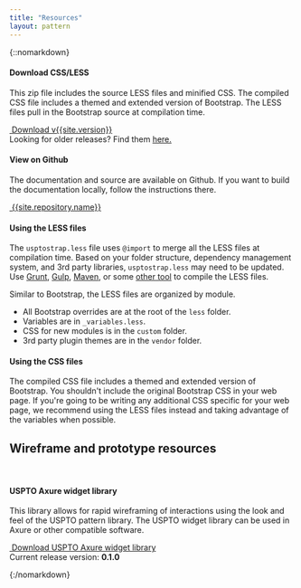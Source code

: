 ```yaml
---
title: "Resources"
layout: pattern
---
```

{::nomarkdown}
<div class="">
    <div class="pl-panel">
        <div class="row">
            <div class="col-sm-6 col-lg-6">
                <h4 class="margin-top-0">Download CSS/LESS</h4>
                <p>This zip file includes the source LESS files and minified CSS. The compiled CSS file includes a themed and extended version of Bootstrap. The LESS files pull in the Bootstrap source at compilation time.</p>
                <a href="{{site.baseurl}}/downloads/usptostrap-{{site.version}}.zip" class="btn btn-primary"><i class="icon icon-inverse icon-download"></i> &nbsp;Download v{{site.version}}</a>
                <div class="margin-top-1 small">Looking for older releases? Find them <a href="{{site.repository.url}}/releases">here.</a></div>
            </div>
            <div class="col-sm-6 col-lg-6">
                <h4 class="margin-top-0">View on Github</h4>
                <p>The documentation and source are available on Github. If you want to build the documentation locally, follow the instructions there.</p>
                <a href="{{site.repository.url}}" class="btn btn-default"><i class="icon icon-github"></i> &nbsp;{{site.repository.name}}</a>
            </div>
        </div>
    </div>
    <div class="pl-panel">
        <h4 class="margin-top-0">Using the LESS files</h4>
        <p>The <code>usptostrap.less</code> file uses <code>@import</code> to merge all the LESS files at compilation time. Based on your folder structure, dependency management system, and 3rd party libraries, <code>usptostrap.less</code> may need to be updated. Use <a href="http://gruntjs.com/">Grunt</a>, <a href="http://gulpjs.com/">Gulp</a>, <a href="http://maven.apache.org/">Maven</a>, or some <a href="http://lesscss.org/usage/index.html#third-party-compilers">other tool</a> to compile the LESS files.</p>
        <p>Similar to Bootstrap, the LESS files are organized by module.</p>
        <ul>
            <li>All Bootstrap overrides are at the root of the <code>less</code> folder.</li>
            <li>Variables are in <code>_variables.less</code>.</li>
            <li>CSS for new modules is in the <code>custom</code> folder.</li>
            <li>3rd party plugin themes are in the <code>vendor</code> folder.</li>
        </ul>
        <h4>Using the CSS files</h4>
        <p>The compiled CSS file includes a themed and extended version of Bootstrap. You shouldn't include the original Bootstrap CSS in your web page. If you're going to be writing any additional CSS specific for your web page, we recommend using the LESS files instead and taking advantage of the variables when possible.</p>
    </div>
</div>

<div class="">
    <div class="pl-panel">
        <div class="row">
        <h2 class="margin-top-0">Wireframe and prototype resources</h2>
        <p>&nbsp;</p>
            <div class="col-sm-12 col-lg-12">
                <h4 class="margin-top-0">USPTO Axure widget library</h4>
                <p>This library allows for rapid wireframing of interactions using the look and feel of the USPTO pattern library. The USPTO widget library can be used in Axure or other compatible software.</p>
               <a href="https://github.com/USPTO/designpatterns/tree/gh-pages/resources/" class="btn btn-primary"><i class="icon icon-inverse icon-download"></i> &nbsp;Download USPTO Axure widget library</a>
                <div class="margin-top-1 small">Current release version: <strong>0.1.0</strong></div>
            </div>
        </div>
    </div>

{:/nomarkdown}
